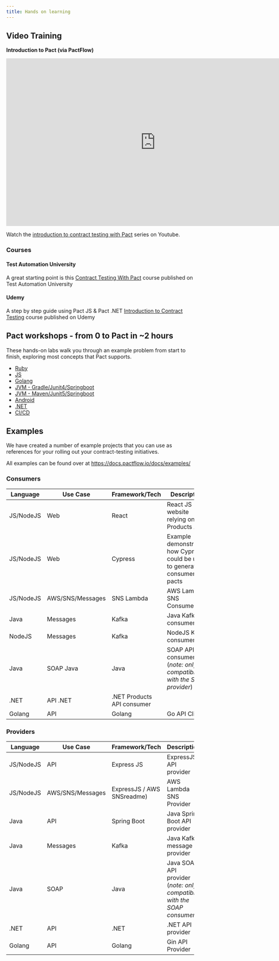 ```yaml
---
title: Hands on learning
---
```


## Video Training

**Introduction to Pact (via PactFlow)**

<iframe width="800" height="450" src="https://www.youtube.com/embed/videoseries?list=PLwy9Bnco-IpfZ72VQ7hce8GicVZs7nm0i" title="YouTube video player" frameborder="0" allow="accelerometer; autoplay; clipboard-write; encrypted-media; gyroscope; picture-in-picture" allowfullscreen></iframe>

Watch the [introduction to contract testing with Pact](https://www.youtube.com/embed/videoseries?list=PLwy9Bnco-IpfZ72VQ7hce8GicVZs7nm0i) series on Youtube.

### Courses
#### Test Automation University

A great starting point is this [Contract Testing With Pact](https://testautomationu.applitools.com/pact-contract-tests/index.html) course published on Test Automation University

#### Udemy

A step by step guide using Pact JS & Pact .NET [Introduction to Contract Testing](https://www.udemy.com/course/introduction-to-contract-testing-with-pact/learn) course published on Udemy

## Pact workshops - from 0 to Pact in ~2 hours

These hands-on labs walk you through an example problem from start to finish, exploring most concepts that Pact supports.

* [Ruby](https://github.com/DiUS/pact-workshop-ruby-v2)
* [JS](https://github.com/pact-foundation/pact-workshop-js)
* [Golang](https://github.com/pact-foundation/pact-workshop-go)
* [JVM - Gradle/Junit4/Springboot](https://github.com/pact-foundation/pact-workshop-jvm-spring)
* [JVM - Maven/Junit5/Springboot](https://github.com/pact-foundation/pact-workshop-Maven-Springboot-JUnit5)
* [Android](https://github.com/DiUS/pact-workshop-android)
* [.NET](https://github.com/pactflow/pact-workshop-dotnet-core-v1)
* [CI/CD](https://docs.pactflow.io/docs/workshops/ci-cd)

## Examples

We have created a number of example projects that you can use as references for your rolling out your contract-testing initiatives.

All examples can be found over at https://docs.pactflow.io/docs/examples/

### Consumers

| Language | Use Case | Framework/Tech | Description |
| --------- | ------- | ----------- | -------------- |
| JS/NodeJS | Web | React | React JS website relying on a Products API |
| JS/NodeJS | Web | Cypress | Example demonstrating how Cypress could be used to generate consumer pacts |
| JS/NodeJS | AWS/SNS/Messages | SNS Lambda | AWS Lambda SNS Consumer |
| Java | Messages |  Kafka | Java Kafka consumer |
| NodeJS | Messages | Kafka | NodeJS  Kafka consumer |
| Java | SOAP Java | Java | SOAP API consumer (_note: only compatible with the SOAP provider_) |
| .NET | API .NET | .NET Products API consumer |
| Golang | API | Golang | Go API Client |


### Providers

| Language | Use Case | Framework/Tech | Description |
| --------- | ------- | ----------- | -------------- |
| JS/NodeJS | API | Express JS | ExpressJS API provider |
| JS/NodeJS | AWS/SNS/Messages | ExpressJS / AWS SNSreadme) | AWS Lambda SNS Provider |
| Java | API | Spring Boot | Java Spring Boot API provider |
| Java | Messages | Kafka | Java Kafka message provider |
| Java | SOAP | Java  | Java SOAP API provider (_note: only compatible with the SOAP consumer_) |
| .NET | API | .NET | .NET API provider |
| Golang | API | Golang | Gin API Provider |